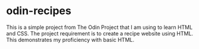# odin-recipes
This is a simple project from The Odin Project that I am using to learn HTML and CSS. The project requirement is to create a recipe website using HTML. This demonstrates my proficiency with basic HTML. 